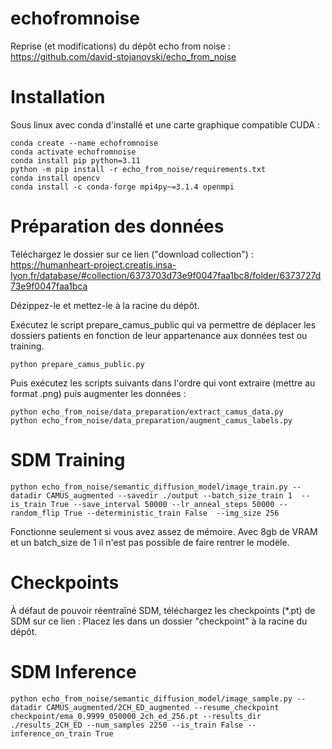 # echofromnoise

Reprise (et modifications) du dépôt echo from noise : https://github.com/david-stojanovski/echo_from_noise

# Installation 

Sous linux avec conda d'installé et une carte graphique compatible CUDA :
```
conda create --name echofromnoise
conda activate echofromnoise
conda install pip python=3.11
python -m pip install -r echo_from_noise/requirements.txt
conda install opencv
conda install -c conda-forge mpi4py~=3.1.4 openmpi
```

# Préparation des données

Téléchargez le dossier sur ce lien ("download collection") : https://humanheart-project.creatis.insa-lyon.fr/database/#collection/6373703d73e9f0047faa1bc8/folder/6373727d73e9f0047faa1bca

Dézippez-le et mettez-le à la racine du dépôt.

Exécutez le script prepare_camus_public qui va permettre de déplacer les dossiers patients en fonction de leur appartenance aux données test ou training.
```
python prepare_camus_public.py
```

Puis exécutez les scripts suivants dans l'ordre qui vont extraire (mettre au format .png) puis augmenter les données :
```
python echo_from_noise/data_preparation/extract_camus_data.py
python echo_from_noise/data_preparation/augment_camus_labels.py
```


# SDM Training

```
python echo_from_noise/semantic_diffusion_model/image_train.py --datadir CAMUS_augmented --savedir ./output --batch_size_train 1  --is_train True --save_interval 50000 --lr_anneal_steps 50000 --random_flip True --deterministic_train False  --img_size 256
```
Fonctionne seulement si vous avez assez de mémoire.
Avec 8gb de VRAM et un batch_size de 1 il n'est pas possible de faire rentrer le modèle.

# Checkpoints

À défaut de pouvoir réentraîné SDM, téléchargez les checkpoints (*.pt) de SDM sur ce lien :
Placez les dans un dossier "checkpoint" à la racine du dépôt.


# SDM Inference

```
python echo_from_noise/semantic_diffusion_model/image_sample.py --datadir CAMUS_augmented/2CH_ED_augmented --resume_checkpoint checkpoint/ema_0.9999_050000_2ch_ed_256.pt --results_dir ./results_2CH_ED --num_samples 2250 --is_train False --inference_on_train True
```
